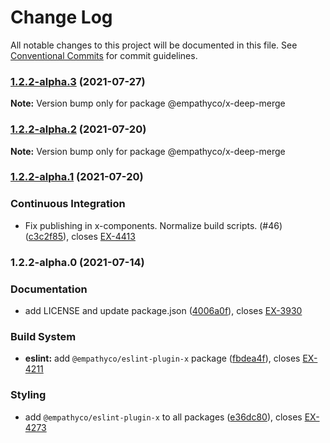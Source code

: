 # Change Log

All notable changes to this project will be documented in this file.
See [Conventional Commits](https://conventionalcommits.org) for commit guidelines.

### [1.2.2-alpha.3](https://github.com/empathyco/x/compare/@empathyco/x-deep-merge@1.2.2-alpha.1...@empathyco/x-deep-merge@1.2.2-alpha.3) (2021-07-27)

**Note:** Version bump only for package @empathyco/x-deep-merge





### [1.2.2-alpha.2](https://github.com/empathyco/x/compare/@empathyco/x-deep-merge@1.2.2-alpha.1...@empathyco/x-deep-merge@1.2.2-alpha.2) (2021-07-20)

**Note:** Version bump only for package @empathyco/x-deep-merge





### [1.2.2-alpha.1](https://github.com/empathyco/x/compare/@empathyco/x-deep-merge@1.2.2-alpha.0...@empathyco/x-deep-merge@1.2.2-alpha.1) (2021-07-20)


### Continuous Integration

* Fix publishing in x-components. Normalize build scripts. (#46) ([c3c2f85](https://github.com/empathyco/x/commit/c3c2f8519c0de1b164074e87e68e77ad1af0d702)), closes [EX-4413](https://searchbroker.atlassian.net/browse/EX-4413)



### 1.2.2-alpha.0 (2021-07-14)


### Documentation

* add LICENSE and update package.json ([4006a0f](https://github.com/empathyco/x/commit/4006a0f3fa4beb2c2e2ef59533a170c990791f9f)), closes [EX-3930](https://searchbroker.atlassian.net/browse/EX-3930)


### Build System

* **eslint:** add `@empathyco/eslint-plugin-x` package ([fbdea4f](https://github.com/empathyco/x/commit/fbdea4fa00b541a72fbcba1d6269b8bd9b992b05)), closes [EX-4211](https://searchbroker.atlassian.net/browse/EX-4211)


### Styling

* add `@empathyco/eslint-plugin-x` to all packages ([e36dc80](https://github.com/empathyco/x/commit/e36dc8022196df4c977045ca2e9a38be17657b83)), closes [EX-4273](https://searchbroker.atlassian.net/browse/EX-4273)
